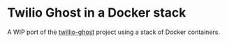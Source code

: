 # Twilio Ghost in a Docker stack
A WIP port of the [twillio-ghost](https://github.com/npentrel/twilio-ghost) project using a stack of Docker containers.